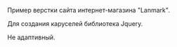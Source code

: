 Пример верстки сайта интернет-магазина "Lanmark". 

Для создания    каруселей  библиотека Jquery.

Не адаптивный.

